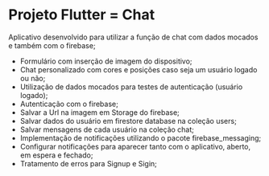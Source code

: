 # Projeto Flutter = Chat

Aplicativo desenvolvido para utilizar a função de chat com dados mocados e também com o firebase;

- Formulário com inserção de imagem do dispositivo;
- Chat personalizado com cores e posições caso seja um usuário logado ou não;
- Utilização de dados mocados para testes de autenticação (usuário logado);
- Autenticação com o firebase;
- Salvar a Url na imagem em Storage do firebase;
- Salvar dados do usuário em firestore database na coleção users;
- Salvar mensagens de cada usuário na coleção chat;
- Implementação de notificações utilizando o pacote firebase_messaging;
- Configurar notificações para aparecer tanto com o aplicativo, aberto, em espera e fechado;
- Tratamento de erros para Signup e Sigin;